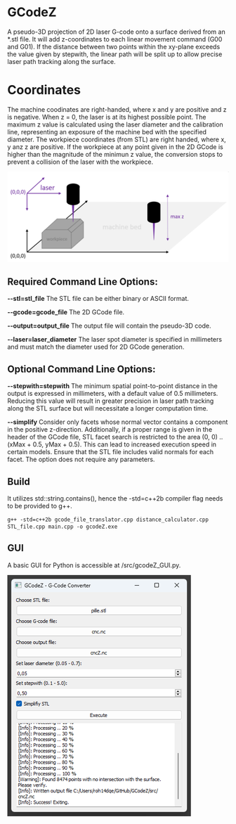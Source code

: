 # GCodeZ
A pseudo-3D projection of 2D laser G-code onto a surface derived from an *.stl file. It will add z-coordinates to each linear movement command (G00 and G01). If the distance between two points within the xy-plane exceeds the value given by stepwith, the linear path will be split up to allow precise laser path tracking along the surface. 
# Coordinates
The machine coodinates are right-handed, where x  and y are positive and z is negative. When z = 0, the laser is at its highest possible point. The maximum z value is calculated using the laser diameter and the calibration line, representing an exposure of the machine bed with the specified diameter. The workpiece coordinates (from STL) are right handed, where x, y anz z are positive. If the workpiece at any point given in the 2D GCode is higher than the magnitude of the minimun z value, the conversion stops to prevent a collision of the laser with the workpiece. 

![coord](https://github.com/Rob0xFF/GCodeZ/blob/main/coordinates.png?raw=true)
## Required Command Line Options: 
 **--stl=stl_file** The STL file can be either binary or ASCII format.
 
 **--gcode=gcode_file** The 2D GCode file.

 **--output=output_file** The output file will contain the pseudo-3D code.

 **--laser=laser_diameter** The laser spot diameter is specified in millimeters and must match the diameter used for 2D GCode generation.

## Optional Command Line Options:
 **--stepwith=stepwith** The minimum spatial point-to-point distance in the output is expressed in millimeters, with a default value of 0.5 millimeters. Reducing this value will result in greater precision in laser path tracking along the STL surface but will necessitate a longer computation time.
 
 **--simplify** Consider only facets whose normal vector contains a component in the positive z-direction. Additionally, if a proper range is given in the header of the GCode file, STL facet search is restricted to the area (0, 0) .. (xMax + 0.5, yMax + 0.5). This can lead to increased execution speed in certain models. Ensure that the STL file includes valid normals for each facet. The option does not require any parameters.

## Build
It utilizes std::string.contains(), hence the -std=c++2b compiler flag needs to be provided to g++.
```
g++ -std=c++2b gcode_file_translator.cpp distance_calculator.cpp STL_file.cpp main.cpp -o gcodeZ.exe
```
 
## GUI
A basic GUI for Python is accessible at /src/gcodeZ_GUI.py.

![GUI](https://github.com/Rob0xFF/GCodeZ/blob/main/gui.png?raw=true)
